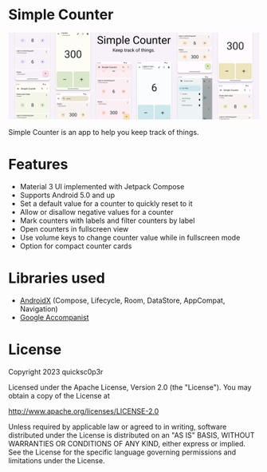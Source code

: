 # Simple Counter

<img alt="Banner" src="banner.png"></img>

Simple Counter is an app to help you keep track of things.
# Features
- Material 3 UI implemented with Jetpack Compose
- Supports Android 5.0 and up
- Set a default value for a counter to quickly reset to it
- Allow or disallow negative values for a counter
- Mark counters with labels and filter counters by label
- Open counters in fullscreen view
- Use volume keys to change counter value while in fullscreen mode
- Option for compact counter cards
# Libraries used
- [AndroidX](https://github.com/androidx/androidx) (Compose, Lifecycle, Room, DataStore, AppCompat, Navigation)
- [Google Accompanist](https://github.com/google/accompanist)
# License
   Copyright 2023 quicksc0p3r

   Licensed under the Apache License, Version 2.0 (the "License").
   You may obtain a copy of the License at
   
   http://www.apache.org/licenses/LICENSE-2.0

   Unless required by applicable law or agreed to in writing, software
   distributed under the License is distributed on an "AS IS" BASIS,
   WITHOUT WARRANTIES OR CONDITIONS OF ANY KIND, either express or implied.
   See the License for the specific language governing permissions and
   limitations under the License.